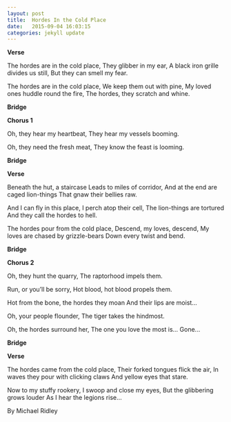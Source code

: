 ```yaml
---
layout: post
title:  Hordes In the Cold Place
date:   2015-09-04 16:03:15
categories: jekyll update
---
```


**Verse**

The hordes are in the cold place,
They glibber in my ear,
A black iron grille divides us still,
But they can smell my fear.

The hordes are in the cold place,
We keep them out with pine,
My loved ones huddle round the fire,
The hordes, they scratch and whine.

**Bridge**

**Chorus 1**

Oh, they hear my heartbeat,
They hear my vessels booming.

Oh, they need the fresh meat,
They know the feast is looming.

**Bridge**

**Verse**

Beneath the hut, a staircase 
Leads to miles of corridor,
And at the end are caged lion-things
That gnaw their bellies raw.

And I can fly in this place,
I perch atop their cell,
The lion-things are tortured
And they call the hordes to hell.

The hordes pour from the cold place,
Descend, my loves, descend,
My loves are chased by grizzle-bears 
Down every twist and bend.

**Bridge**

**Chorus 2**

Oh, they hunt the quarry,
The raptorhood impels them.

Run, or you’ll be sorry,
Hot blood, hot blood propels them.

Hot from the bone, the hordes they moan
And their lips are moist…

Oh, your people flounder,
The tiger takes the hindmost.

Oh, the hordes surround her,
The one you love the most is...
Gone...

**Bridge**

**Verse**

The hordes came from the cold place,
Their forked tongues flick the air,
In waves they pour with clicking claws
And yellow eyes that stare.

Now to my stuffy rookery,
I swoop and close my eyes,
But the glibbering grows louder
As I hear the legions rise…

By Michael Ridley

